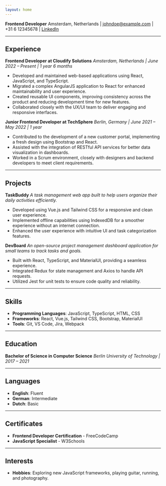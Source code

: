 ```yaml
---
layout: home
---
```

<!-- Do not remove above ^-->

<!-- Override site title size -->
<style>
  .site-title {
    font-size: 3em;
  }
</style>

**Frontend Developer**
Amsterdam, Netherlands | johndoe@example.com | +31 6 12345678 | [LinkedIn](https://linkedin.com/in/johndoe)

***

## Experience

**Frontend Developer at Cloudify Solutions**
*Amsterdam, Netherlands | June 2022 – Present | 1 year 6 months*

* Developed and maintained web-based applications using React, JavaScript, and TypeScript.
* Migrated a complex AngularJS application to React for enhanced maintainability and user experience.
* Created reusable UI components, improving consistency across the product and reducing development time for new features.
* Collaborated closely with the UX/UI team to deliver engaging and responsive interfaces.

**Junior Frontend Developer at TechSphere**
*Berlin, Germany | June 2021 – May 2022 | 1 year*

* Contributed to the development of a new customer portal, implementing a fresh design using Bootstrap and React.
* Assisted with the integration of RESTful API services for better data visualization in dashboards.
* Worked in a Scrum environment, closely with designers and backend developers to meet client requirements.

***

## Projects

**TaskBuddy**
*A task management web app built to help users organize their daily activities efficiently.*

* Developed using Vue.js and Tailwind CSS for a responsive and clean user experience.
* Implemented offline capabilities using IndexedDB for a smoother experience without an internet connection.
* Enhanced the user experience with intuitive UI and task categorization features.

**DevBoard**
*An open-source project management dashboard application for small teams to track tasks and goals.*

* Built with React, TypeScript, and MaterialUI, providing a seamless experience.
* Integrated Redux for state management and Axios to handle API requests.
* Utilized Jest for unit tests to ensure code quality and reliability.

***

## Skills

* **Programming Languages**: JavaScript, TypeScript, HTML, CSS
* **Frameworks**: React, Vue.js, Tailwind CSS, Bootstrap, MaterialUI
* **Tools**: Git, VS Code, Jira, Webpack

***

## Education

**Bachelor of Science in Computer Science**
*Berlin University of Technology | 2017 – 2021*

***

## Languages

* **English**: Fluent
* **German**: Intermediate
* **Dutch**: Basic

***

## Certificates

* **Frontend Developer Certification** - FreeCodeCamp
* **JavaScript Specialist** - W3Schools

***

## Interests

* **Hobbies**: Exploring new JavaScript frameworks, playing guitar, running, and photography.
